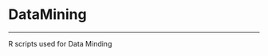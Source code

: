 # DataMining

----------------------------------------------------------------------------------------------------
R scripts used for Data Minding
